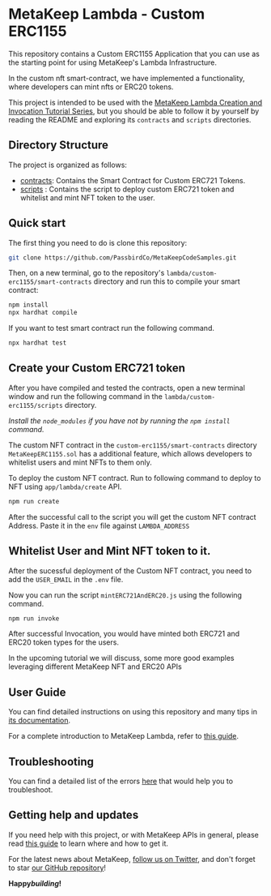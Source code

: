# MetaKeep Lambda - Custom ERC1155

This repository contains a Custom ERC1155 Application that you can use as the starting point
for using MetaKeep's Lambda Infrastructure.

In the custom nft smart-contract, we have implemented a functionality, where developers can mint nfts or ERC20 tokens.

This project is intended to be used with the
[MetaKeep Lambda Creation and Invocation Tutorial Series](https://docs.metakeep.xyz/docs/custom-erc1155), but you should be
able to follow it by yourself by reading the README and exploring its
`contracts` and `scripts` directories.

## Directory Structure

The project is organized as follows:

- [contracts](./smart-contracts/contracts): Contains the Smart Contract for Custom ERC721 Tokens.
- [scripts](./scripts) : Contains the script to deploy custom ERC721 token and whitelist and mint NFT token to the user.

## Quick start

The first thing you need to do is clone this repository:

```sh
git clone https://github.com/PassbirdCo/MetaKeepCodeSamples.git
```

Then, on a new terminal, go to the repository's `lambda/custom-erc1155/smart-contracts` directory and run this to
compile your smart contract:

```sh
npm install
npx hardhat compile
```

If you want to test smart contract run the following command.

```sh
npx hardhat test
```

## Create your Custom ERC721 token

After you have compiled and tested the contracts, open a new terminal window and run the following command in the `lambda/custom-erc1155/scripts` directory.

_Install the `node_modules` if you have not by running the `npm install` command._

The custom NFT contract in the `custom-erc1155/smart-contracts` directory `MetaKeepERC1155.sol` has a additional feature, which allows developers to whitelist users and mint NFTs to them only.

To deploy the custom NFT contract. Run to following command to deploy to NFT using `app/lambda/create` API.

```sh
npm run create
```

After the successful call to the script you will get the custom NFT contract Address. Paste it in the `env` file against `LAMBDA_ADDRESS`

## Whitelist User and Mint NFT token to it.

After the sucessful deployment of the Custom NFT contract, you need to add the `USER_EMAIL` in the `.env` file.

Now you can run the script `mintERC721AndERC20.js` using the following command.

```sh
npm run invoke
```

After successful Invocation, you would have minted both ERC721 and ERC20 token types for the users.

In the upcoming tutorial we will discuss, some more good examples leveraging different MetaKeep NFT and ERC20 APIs

## User Guide

You can find detailed instructions on using this repository and many tips in [its documentation](https://docs.metakeep.xyz/reference/lambda-101).

For a complete introduction to MetaKeep Lambda, refer to [this guide](https://docs.metakeep.xyz/reference/lambda-101).

## Troubleshooting

You can find a detailed list of the errors [here](https://docs.metakeep.xyz/reference/api-error-status#v2applambdacreate) that would help you to troubleshoot.

## Getting help and updates

If you need help with this project, or with MetaKeep APIs in general, please read [this guide](https://docs.metakeep.xyz/) to learn where and how to get it.

For the latest news about MetaKeep, [follow us on Twitter](https://twitter.com/metakeep), and don't forget to star [our GitHub repository](https://github.com/PassbirdCo/MetaKeepCodeSamples.git)!

**Happy*building*!**

